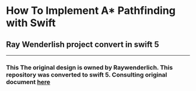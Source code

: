 # How To Implement A* Pathfinding with Swift 


## Ray Wenderlish project convert in swift 5

-----------

### This The original design is owned by Raywenderlich. This repository was converted to swift 5. Consulting original document [here](https://www.raywenderlich.com/1734-how-to-implement-a-pathfinding-with-swift)
